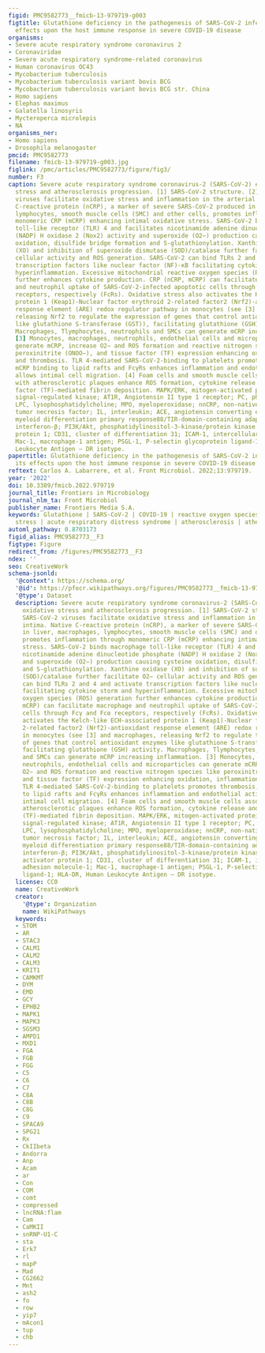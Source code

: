 ```yaml
---
figid: PMC9582773__fmicb-13-979719-g003
figtitle: Glutathione deficiency in the pathogenesis of SARS-CoV-2 infection and its
  effects upon the host immune response in severe COVID-19 disease
organisms:
- Severe acute respiratory syndrome coronavirus 2
- Coronaviridae
- Severe acute respiratory syndrome-related coronavirus
- Human coronavirus OC43
- Mycobacterium tuberculosis
- Mycobacterium tuberculosis variant bovis BCG
- Mycobacterium tuberculosis variant bovis BCG str. China
- Homo sapiens
- Elephas maximus
- Galatella linosyris
- Mycteroperca microlepis
- NA
organisms_ner:
- Homo sapiens
- Drosophila melanogaster
pmcid: PMC9582773
filename: fmicb-13-979719-g003.jpg
figlink: /pmc/articles/PMC9582773/figure/fig3/
number: F3
caption: Severe acute respiratory syndrome coronavirus-2 (SARS-CoV-2) enhances oxidative
  stress and atherosclerosis progression. [1] SARS-CoV-2 structure. [2] SARS-CoV-2
  viruses facilitate oxidative stress and inflammation in the arterial intima. Native
  C-reactive protein (nCRP), a marker of severe SARS-CoV-2 produced in liver, macrophages,
  lymphocytes, smooth muscle cells (SMC) and other cells, promotes inflammation through
  monomeric CRP (mCRP) enhancing intimal oxidative stress. SARS-CoV-2 binds macrophage
  toll-like receptor (TLR) 4 and facilitates nicotinamide adenine dinucleotide phosphate
  (NADP) H oxidase 2 (Nox2) activity and superoxide (O2−) production causing cysteine
  oxidation, disulfide bridge formation and S-glutathionylation. Xanthine oxidase
  (XO) and inhibition of superoxide dismutase (SOD)/catalase further facilitate O2−
  cellular activity and ROS generation. SARS-CoV-2 can bind TLRs 2 and 4 and activate
  transcription factors like nuclear factor (NF)-κB facilitating cytokine storm and
  hyperinflammation. Excessive mitochondrial reactive oxygen species (ROS) generation
  further enhances cytokine production. CRP (nCRP, mCRP) can facilitate macrophage
  and neutrophil uptake of SARS-CoV-2-infected apoptotic cells through Fcγ and Fcα
  receptors, respectively (FcRs). Oxidative stress also activates the Kelch-like ECH-associated
  protein 1 (Keap1)-Nuclear factor erythroid 2-related factor2 (Nrf2)-antioxidant
  response element (ARE) redox regulator pathway in monocytes (see [3] and macrophages,
  releasing Nrf2 to regulate the expression of genes that control antioxidant enzymes
  like glutathione S-transferase (GST)), facilitating glutathione (GSH) activity.
  Macrophages, Tlymphocytes, neutrophils and SMCs can generate mCRP increasing inflammation.
  [3] Monocytes, macrophages, neutrophils, endothelial cells and microparticles can
  generate mCRP, increase O2− and ROS formation and reactive nitrogen species like
  peroxinitrite (ONOO−), and tissue factor (TF) expression enhancing oxidation, inflammation
  and thrombosis. TLR 4-mediated SARS-CoV-2-binding to platelets promotes thrombosis,
  mCRP binding to lipid rafts and FcγRs enhances inflammation and endothelial activation
  allows intimal cell migration. [4] Foam cells and smooth muscle cells associated
  with atherosclerotic plaques enhance ROS formation, cytokine release and tissue
  factor (TF)-mediated fibrin deposition. MAPK/ERK, mitogen-activated protein kinase/extracellular
  signal-regulated kinase; AT1R, Angiotensin II type 1 receptor; PC, phosphorylcholine;
  LPC, lysophosphatidylcholine; MPO, myeloperoxidase; nnCRP, non-native CRP; TNF,
  tumor necrosis factor; IL, interleukin; ACE, angiotensin converting enzyme; MyD88/TRIF,
  myeloid differentiation primary response88/TIR-domain-containing adapter-inducing
  interferon-β; PI3K/Akt, phosphatidylinositol-3-kinase/protein kinase B; AP-1, activator
  protein 1; CD31, cluster of differentiation 31; ICAM-1, intercellular adhesion molecule-1;
  Mac-1, macrophage-1 antigen; PSGL-1, P-selectin glycoprotein ligand-1; HLA-DR, Human
  Leukocyte Antigen – DR isotype.
papertitle: Glutathione deficiency in the pathogenesis of SARS-CoV-2 infection and
  its effects upon the host immune response in severe COVID-19 disease.
reftext: Carlos A. Labarrere, et al. Front Microbiol. 2022;13:979719.
year: '2022'
doi: 10.3389/fmicb.2022.979719
journal_title: Frontiers in Microbiology
journal_nlm_ta: Front Microbiol
publisher_name: Frontiers Media S.A.
keywords: Glutathione | SARS-CoV-2 | COVID-19 | reactive oxygen species | oxidative
  stress | acute respiratory distress syndrome | atherosclerosis | atherothrombosis
automl_pathway: 0.8703173
figid_alias: PMC9582773__F3
figtype: Figure
redirect_from: /figures/PMC9582773__F3
ndex: ''
seo: CreativeWork
schema-jsonld:
  '@context': https://schema.org/
  '@id': https://pfocr.wikipathways.org/figures/PMC9582773__fmicb-13-979719-g003.html
  '@type': Dataset
  description: Severe acute respiratory syndrome coronavirus-2 (SARS-CoV-2) enhances
    oxidative stress and atherosclerosis progression. [1] SARS-CoV-2 structure. [2]
    SARS-CoV-2 viruses facilitate oxidative stress and inflammation in the arterial
    intima. Native C-reactive protein (nCRP), a marker of severe SARS-CoV-2 produced
    in liver, macrophages, lymphocytes, smooth muscle cells (SMC) and other cells,
    promotes inflammation through monomeric CRP (mCRP) enhancing intimal oxidative
    stress. SARS-CoV-2 binds macrophage toll-like receptor (TLR) 4 and facilitates
    nicotinamide adenine dinucleotide phosphate (NADP) H oxidase 2 (Nox2) activity
    and superoxide (O2−) production causing cysteine oxidation, disulfide bridge formation
    and S-glutathionylation. Xanthine oxidase (XO) and inhibition of superoxide dismutase
    (SOD)/catalase further facilitate O2− cellular activity and ROS generation. SARS-CoV-2
    can bind TLRs 2 and 4 and activate transcription factors like nuclear factor (NF)-κB
    facilitating cytokine storm and hyperinflammation. Excessive mitochondrial reactive
    oxygen species (ROS) generation further enhances cytokine production. CRP (nCRP,
    mCRP) can facilitate macrophage and neutrophil uptake of SARS-CoV-2-infected apoptotic
    cells through Fcγ and Fcα receptors, respectively (FcRs). Oxidative stress also
    activates the Kelch-like ECH-associated protein 1 (Keap1)-Nuclear factor erythroid
    2-related factor2 (Nrf2)-antioxidant response element (ARE) redox regulator pathway
    in monocytes (see [3] and macrophages, releasing Nrf2 to regulate the expression
    of genes that control antioxidant enzymes like glutathione S-transferase (GST)),
    facilitating glutathione (GSH) activity. Macrophages, Tlymphocytes, neutrophils
    and SMCs can generate mCRP increasing inflammation. [3] Monocytes, macrophages,
    neutrophils, endothelial cells and microparticles can generate mCRP, increase
    O2− and ROS formation and reactive nitrogen species like peroxinitrite (ONOO−),
    and tissue factor (TF) expression enhancing oxidation, inflammation and thrombosis.
    TLR 4-mediated SARS-CoV-2-binding to platelets promotes thrombosis, mCRP binding
    to lipid rafts and FcγRs enhances inflammation and endothelial activation allows
    intimal cell migration. [4] Foam cells and smooth muscle cells associated with
    atherosclerotic plaques enhance ROS formation, cytokine release and tissue factor
    (TF)-mediated fibrin deposition. MAPK/ERK, mitogen-activated protein kinase/extracellular
    signal-regulated kinase; AT1R, Angiotensin II type 1 receptor; PC, phosphorylcholine;
    LPC, lysophosphatidylcholine; MPO, myeloperoxidase; nnCRP, non-native CRP; TNF,
    tumor necrosis factor; IL, interleukin; ACE, angiotensin converting enzyme; MyD88/TRIF,
    myeloid differentiation primary response88/TIR-domain-containing adapter-inducing
    interferon-β; PI3K/Akt, phosphatidylinositol-3-kinase/protein kinase B; AP-1,
    activator protein 1; CD31, cluster of differentiation 31; ICAM-1, intercellular
    adhesion molecule-1; Mac-1, macrophage-1 antigen; PSGL-1, P-selectin glycoprotein
    ligand-1; HLA-DR, Human Leukocyte Antigen – DR isotype.
  license: CC0
  name: CreativeWork
  creator:
    '@type': Organization
    name: WikiPathways
  keywords:
  - STOM
  - AR
  - STAC3
  - CALM1
  - CALM2
  - CALM3
  - KRIT1
  - CAMKMT
  - DYM
  - EMD
  - GCY
  - EPHB2
  - MAPK1
  - MAPK3
  - SGSM3
  - AMPD1
  - MXD1
  - FGA
  - FGB
  - FGG
  - C5
  - C6
  - C7
  - C8A
  - C8B
  - C8G
  - C9
  - SPACA9
  - SPG21
  - Rx
  - CkIIbeta
  - Andorra
  - Anp
  - Acam
  - ar
  - Con
  - COM
  - comt
  - compressed
  - lncRNA:flam
  - Cam
  - CaMKII
  - snRNP-U1-C
  - sta
  - Erk7
  - rl
  - mapP
  - Mad
  - CG2662
  - Mnt
  - ash2
  - fo
  - row
  - yip7
  - mAcon1
  - tup
  - chb
---
```


